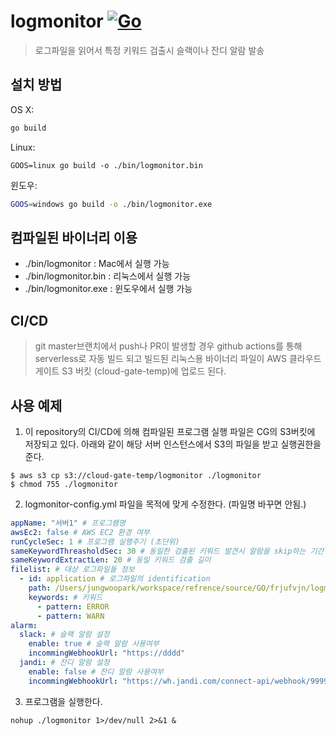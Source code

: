 # logmonitor [![Go](https://github.com/frjufvjn/logmonitor/actions/workflows/go.yml/badge.svg?branch=master)](https://github.com/frjufvjn/logmonitor/actions/workflows/go.yml)
> 로그파일을 읽어서 특정 키워드 검출시 슬랙이나 잔디 알람 발송

## 설치 방법

OS X:

```sh
go build
```

Linux:
```
GOOS=linux go build -o ./bin/logmonitor.bin
```

윈도우:

```sh
GOOS=windows go build -o ./bin/logmonitor.exe
```

## 컴파일된 바이너리 이용
- ./bin/logmonitor : Mac에서 실행 가능
- ./bin/logmonitor.bin : 리눅스에서 실행 가능
- ./bin/logmonitor.exe : 윈도우에서 실행 가능

## CI/CD
> git master브랜치에서 push나 PR이 발생할 경우 github actions를 통해 serverless로 자동 빌드 되고 빌드된 리눅스용 바이너리 파일이 AWS 클라우드게이트 S3 버킷 (cloud-gate-temp)에 업로드 된다. 

## 사용 예제
1. 이 repository의 CI/CD에 의해 컴파일된 프로그램 실행 파일은 CG의 S3버킷에 저장되고 있다. 아래와 같이 해당 서버 인스턴스에서 S3의 파일을 받고 실행권한을 준다.
```
$ aws s3 cp s3://cloud-gate-temp/logmonitor ./logmonitor
$ chmod 755 ./logmonitor 
```
2. logmonitor-config.yml 파일을 목적에 맞게 수정한다. (파일명 바꾸면 안됨.)
```yaml
appName: "서버1" # 프로그램명 
awsEc2: false # AWS EC2 환경 여부
runCycleSec: 1 # 프로그램 실행주기 (초단위)
sameKeywordThreasholdSec: 30 # 동일한 검출된 키워드 발견시 알람을 skip하는 기간 (초단위)
sameKeywordExtractLen: 20 # 동일 키워드 검출 길이
filelist: # 대상 로그파일들 정보
  - id: application # 로그파일의 identification 
    path: /Users/jungwoopark/workspace/refrence/source/GO/frjufvjn/logmonitor/test.log # 로그파일 full 경로 
    keywords: # 키워드
      - pattern: ERROR
      - pattern: WARN
alarm:
  slack: # 슬랙 알람 설정
    enable: true # 슬랙 알람 사용여부 
    incommingWebhookUrl: "https://dddd"
  jandi: # 잔디 알람 설정
    enable: false # 잔디 알람 사용여부 
    incommingWebhookUrl: "https://wh.jandi.com/connect-api/webhook/999999999/xxxxxxxxxxxxxxxxxxxxxx"
```
3. 프로그램을 실행한다.
```
nohup ./logmonitor 1>/dev/null 2>&1 &
```
